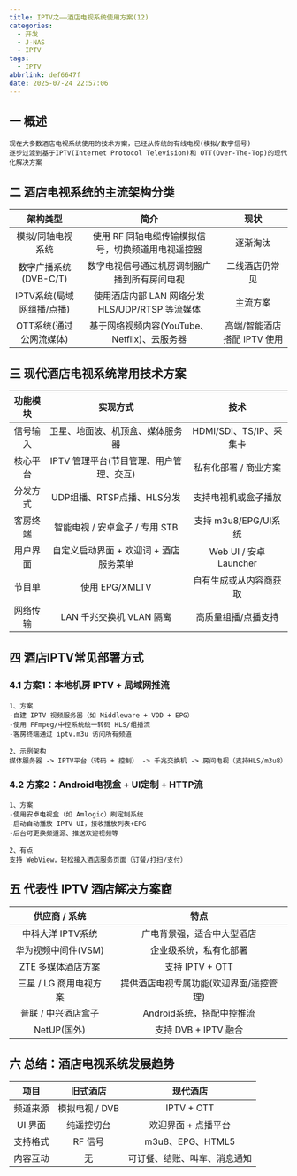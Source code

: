 ```yaml
---
title: IPTV之——酒店电视系统使用方案(12)
categories:
  - 开发
  - J-NAS
  - IPTV
tags:
  - IPTV
abbrlink: def6647f
date: 2025-07-24 22:57:06
---
```

## 一 概述

```
现在大多数酒店电视系统使用的技术方案，已经从传统的有线电视(模拟/数字信号)
逐步过渡到基于IPTV(Internet Protocol Television)和 OTT(Over-The-Top)的现代化解决方案
```

<!--more-->

## 二 酒店电视系统的主流架构分类

|         架构类型          |                        简介                        |            现状             |
| :-----------------------: | :------------------------------------------------: | :-------------------------: |
|     模拟/同轴电视系统     | 使用 RF 同轴电缆传输模拟信号，切换频道用电视遥控器 |          逐渐淘汰           |
|   数字广播系统(DVB-C/T)   |    数字电视信号通过机房调制器广播到所有房间电视    |       二线酒店仍常见        |
| IPTV系统(局域网组播/点播) |  使用酒店内部 LAN 网络分发 HLS/UDP/RTSP 等流媒体   |          主流方案           |
|  OTT系统(通过公网流媒体)  |    基于网络视频内容(YouTube、Netflix)、云服务器    | 高端/智能酒店搭配 IPTV 使用 |

## 三 现代酒店电视系统常用技术方案

| 功能模块 |                实现方式                 |          技术           |
| :------: | :-------------------------------------: | :---------------------: |
| 信号输入 |    卫星、地面波、机顶盒、媒体服务器     | HDMI/SDI、TS/IP、采集卡 |
| 核心平台 | IPTV 管理平台(节目管理、用户管理、交互) |  私有化部署 / 商业方案  |
| 分发方式 |       UDP组播、RTSP点播、HLS分发        |  支持电视机或盒子播放   |
| 客房终端 |     智能电视 / 安卓盒子 / 专用 STB      |  支持 m3u8/EPG/UI系统   |
| 用户界面 | 自定义启动界面 + 欢迎词 + 酒店服务菜单  | Web UI / 安卓 Launcher  |
|  节目单  |             使用 EPG/XMLTV              | 自有生成或从内容商获取  |
| 网络传输 |        LAN 千兆交换机 VLAN 隔离         |   高质量组播/点播支持   |

## 四  酒店IPTV常见部署方式

### 4.1 方案1：本地机房 IPTV + 局域网推流

```
1、方案
-自建 IPTV 视频服务器（如 Middleware + VOD + EPG）
-使用 FFmpeg/中控系统统一转码 HLS/组播流
-客房终端通过 iptv.m3u 访问所有频道

2、示例架构
媒体服务器 -> IPTV平台（转码 + 控制） -> 千兆交换机 -> 房间电视（支持HLS/m3u8）
```

### 4.2 方案2：Android电视盒 + UI定制 + HTTP流

```
1、方案
-使用安卓电视盒（如 Amlogic）刷定制系统
-启动自动播放 IPTV UI，接收播放列表+EPG
-后台可更换频道源、推送欢迎视频等

2、有点
支持 WebView，轻松接入酒店服务页面（订餐/打扫/支付）
```

## 五 代表性 IPTV 酒店解决方案商

|     供应商 / 系统      |                  特点                   |
| :--------------------: | :-------------------------------------: |
|   中科大洋 IPTV系统    |       广电背景强，适合中大型酒店        |
|  华为视频中间件(VSM)   |         企业级系统，私有化部署          |
|   ZTE 多媒体酒店方案   |             支持 IPTV + OTT             |
| 三星 / LG 商用电视方案 | 提供酒店电视专属功能(欢迎界面/遥控管理) |
|  普联 / 中兴酒店盒子   |        Android系统，搭配中控推流        |
|      NetUP(国外)       |          支持 DVB + IPTV 融合           |

## 六  总结：酒店电视系统发展趋势

|   项目   |    旧式酒店    |           现代酒店           |
| :------: | :------------: | :--------------------------: |
| 频道来源 | 模拟电视 / DVB |          IPTV + OTT          |
| UI 界面  |   纯遥控切台   |     欢迎界面 + 点播平台      |
| 支持格式 |    RF 信号     |       m3u8、EPG、HTML5       |
| 内容互动 |       无       | 可订餐、结账、叫车、消息通知 |

